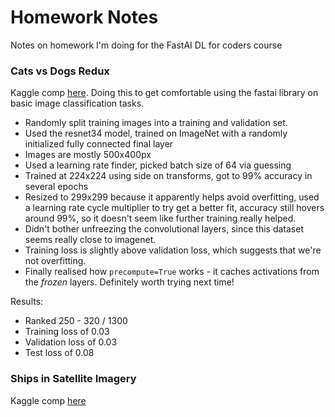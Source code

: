 # Homework Notes

Notes on homework I'm doing for the FastAI DL for coders course

### Cats vs Dogs Redux

Kaggle comp [here](https://www.kaggle.com/c/dogs-vs-cats-redux-kernels-edition). Doing this to get comfortable using the fastai library on basic image classification tasks.

- Randomly split training images into a training and validation set.
- Used the resnet34 model, trained on ImageNet with a randomly initialized fully connected final layer
- Images are mostly 500x400px
- Used a learning rate finder, picked batch size of 64 via guessing
- Trained at 224x224 using side on transforms, got to 99% accuracy in several epochs
- Resized to 299x299 because it apparently helps avoid overfitting, used a learning rate cycle multiplier to try get a better fit, accuracy still hovers around 99%, so it doesn't seem like further training really helped.
- Didn't bother unfreezing the convolutional layers, since this dataset seems really close to imagenet.
- Training loss is slightly above validation loss, which suggests that we're not overfitting.
- Finally realised how `precompute=True` works - it caches activations from the _frozen_ layers. Definitely worth trying next time!

Results:

- Ranked 250 - 320 / 1300
- Training loss of 0.03
- Validation loss of 0.03
- Test loss of 0.08

### Ships in Satellite Imagery

Kaggle comp [here](https://www.kaggle.com/rhammell/ships-in-satellite-imagery/home)
